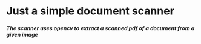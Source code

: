 # Just a simple document scanner 

##### The scanner uses opencv to extract a scanned pdf of a document from a given image


